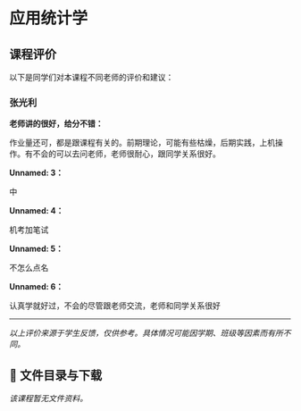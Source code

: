 # 应用统计学

## 课程评价

以下是同学们对本课程不同老师的评价和建议：

### 张光利

**老师讲的很好，给分不错：**

作业量还可，都是跟课程有关的。前期理论，可能有些枯燥，后期实践，上机操作。有不会的可以去问老师，老师很耐心，跟同学关系很好。

**Unnamed: 3：**

中

**Unnamed: 4：**

机考加笔试

**Unnamed: 5：**

不怎么点名

**Unnamed: 6：**

认真学就好过，不会的尽管跟老师交流，老师和同学关系很好

---

*以上评价来源于学生反馈，仅供参考。具体情况可能因学期、班级等因素而有所不同。*
## 📄 文件目录与下载

_该课程暂无文件资料。_
